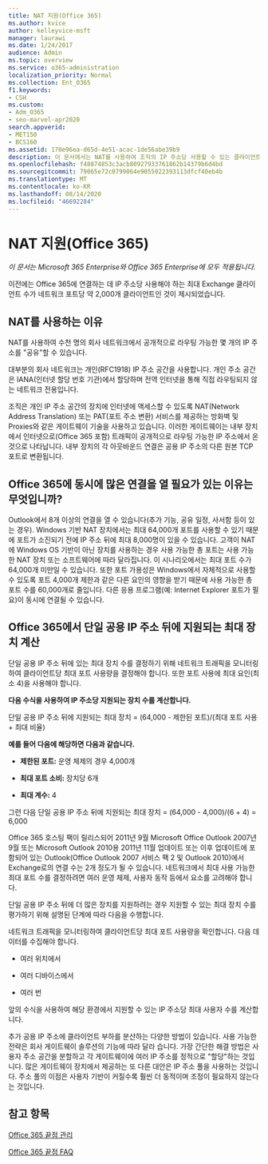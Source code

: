 ```yaml
---
title: NAT 지원(Office 365)
ms.author: kvice
author: kelleyvice-msft
manager: laurawi
ms.date: 1/24/2017
audience: Admin
ms.topic: overview
ms.service: o365-administration
localization_priority: Normal
ms.collection: Ent_O365
f1.keywords:
- CSH
ms.custom:
- Adm_O365
- seo-marvel-apr2020
search.appverid:
- MET150
- BCS160
ms.assetid: 170e96ea-d65d-4e51-acac-1de56abe39b9
description: 이 문서에서는 NAT를 사용하여 조직의 IP 주소당 사용할 수 있는 클라이언트 수를 대략화하는 방법에 대해 자세히 제공합니다.
ms.openlocfilehash: f48874853c3acb80927933761862b14379b6d4bd
ms.sourcegitcommit: 79065e72c0799064e9055022393113dfcf40eb4b
ms.translationtype: MT
ms.contentlocale: ko-KR
ms.lasthandoff: 08/14/2020
ms.locfileid: "46692284"
---
```

# <a name="nat-support-with-office-365"></a>NAT 지원(Office 365)

*이 문서는 Microsoft 365 Enterprise와 Office 365 Enterprise에 모두 적용됩니다.*

이전에는 Office 365에 연결하는 데 IP 주소당 사용해야 하는 최대 Exchange 클라이언트 수가 네트워크 포트당 약 2,000개 클라이언트인 것이 제시되었습니다.
  
## <a name="why-use-nat"></a>NAT를 사용하는 이유

NAT를 사용하여 수천 명의 회사 네트워크에서 공개적으로 라우팅 가능한 몇 개의 IP 주소를 "공유"할 수 있습니다.
  
대부분의 회사 네트워크는 개인(RFC1918) IP 주소 공간을 사용합니다. 개인 주소 공간은 IANA(인터넷 할당 번호 기관)에서 할당하며 전역 인터넷을 통해 직접 라우팅되지 않는 네트워크 전용입니다.
  
조직은 개인 IP 주소 공간의 장치에 인터넷에 액세스할 수 있도록 NAT(Network Address Translation) 또는 PAT(포트 주소 변환) 서비스를 제공하는 방화벽 및 Proxies와 같은 게이트웨이 기술을 사용하고 있습니다. 이러한 게이트웨이는 내부 장치에서 인터넷으로(Office 365 포함) 트래픽이 공개적으로 라우팅 가능한 IP 주소에서 온 것으로 나타납니다. 내부 장치의 각 아웃바운드 연결은 공용 IP 주소의 다른 원본 TCP 포트로 변환됩니다. 
  
## <a name="why-do-you-need-to-have-so-many-connections-open-to-office-365-at-the-same-time"></a>Office 365에 동시에 많은 연결을 열 필요가 있는 이유는 무엇입니까?

Outlook에서 8개 이상의 연결을 열 수 있습니다(추가 기능, 공유 일정, 사서함 등이 있는 경우). Windows 기반 NAT 장치에서는 최대 64,000개 포트를 사용할 수 있기 때문에 포트가 소진되기 전에 IP 주소 뒤에 최대 8,000명이 있을 수 있습니다. 고객이 NAT에 Windows OS 기반이 아닌 장치를 사용하는 경우 사용 가능한 총 포트는 사용 가능한 NAT 장치 또는 소프트웨어에 따라 달라집니다. 이 시나리오에서는 최대 포트 수가 64,000개 미만일 수 있습니다. 또한 포트 가용성은 Windows에서 자체적으로 사용할 수 있도록 포트 4,000개 제한과 같은 다른 요인의 영향을 받기 때문에 사용 가능한 총 포트 수를 60,000개로 줄입니다. 다른 응용 프로그램(예: Internet Explorer 포트가 필요)이 동시에 연결될 수 있습니다.
  
## <a name="calculating-maximum-supported-devices-behind-a-single-public-ip-address-with-office-365"></a>Office 365에서 단일 공용 IP 주소 뒤에 지원되는 최대 장치 계산

단일 공용 IP 주소 뒤에 있는 최대 장치 수를 결정하기 위해 네트워크 트래픽을 모니터링하여 클라이언트당 최대 포트 사용량을 결정해야 합니다. 또한 포트 사용에 최대 요인(최소 4)을 사용해야 합니다. 
  
 **다음 수식을 사용하여 IP 주소당 지원되는 장치 수를 계산합니다.**
  
단일 공용 IP 주소 뒤에 지원되는 최대 장치 = (64,000 - 제한된 포트)/(최대 포트 사용 + 최대 비율)
  
 **예를 들어 다음에 해당하면 다음과 같습니다.**
  
- **제한된 포트:** 운영 체제의 경우 4,000개

- **최대 포트 소비:** 장치당 6개

- **최대 계수:** 4

그런 다음 단일 공용 IP 주소 뒤에 지원되는 최대 장치 = (64,000 - 4,000)/(6 + 4) = 6,000
  
Office 365 호스팅 팩이 릴리스되어 2011년 9월 Microsoft Office Outlook 2007년 9월 또는 Microsoft Outlook 2010용 2011년 11월 업데이트 또는 이후 업데이트에 포함되어 있는 Outlook(Office Outlook 2007 서비스 팩 2 및 Outlook 2010)에서 Exchange로의 연결 수는 2개 정도가 될 수 있습니다. 네트워크에서 최대 사용 가능한 최대 포트 수를 결정하려면 여러 운영 체제, 사용자 동작 등에서 요소를 고려해야 합니다.
  
단일 공용 IP 주소 뒤에 더 많은 장치를 지원하려는 경우 지원할 수 있는 최대 장치 수를 평가하기 위해 설명된 단계에 따라 다음을 수행합니다.
  
네트워크 트래픽을 모니터링하여 클라이언트당 최대 포트 사용량을 확인합니다. 다음 데이터를 수집해야 합니다.
  
- 여러 위치에서
    
- 여러 디바이스에서
    
- 여러 번
    
앞의 수식을 사용하여 해당 환경에서 지원할 수 있는 IP 주소당 최대 사용자 수를 계산합니다.
  
추가 공용 IP 주소에 클라이언트 부하를 분산하는 다양한 방법이 있습니다. 사용 가능한 전략은 회사 게이트웨이 솔루션의 기능에 따라 달라 습니다. 가장 간단한 해결 방법은 사용자 주소 공간을 분할하고 각 게이트웨이에 여러 IP 주소를 정적으로 "할당"하는 것입니다. 많은 게이트웨이 장치에서 제공하는 또 다른 대안은 IP 주소 풀을 사용하는 것입니다. 주소 풀의 이점은 사용자 기반이 커질수록 훨씬 더 동적이며 조정이 필요하지 않는다는 것입니다.
  
## <a name="see-also"></a>참고 항목

[Office 365 끝점 관리](https://support.office.com/article/99cab9d4-ef59-4207-9f2b-3728eb46bf9a)
  
[Office 365 끝점 FAQ](https://support.office.com/article/d4088321-1c89-4b96-9c99-54c75cae2e6d)
